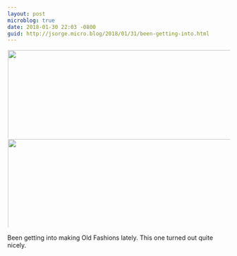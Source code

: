 ```yaml
---
layout: post
microblog: true
date: 2018-01-30 22:03 -0800
guid: http://jsorge.micro.blog/2018/01/31/been-getting-into.html
---
```




<a href="http://mb.jsorge.net/uploads/2018/5596c79554.jpg"><img src="http://mb.jsorge.net/uploads/2018/5596c79554.jpg" width="600" height="600" style="max-height: 200px; width: auto; padding: 1px;" /></a><a href="http://mb.jsorge.net/uploads/2018/202b2a1a9c.jpg"><img src="http://mb.jsorge.net/uploads/2018/202b2a1a9c.jpg" width="600" height="600" style="max-height: 200px; width: auto; padding: 1px;" /></a>

Been getting into making Old Fashions lately. This one turned out quite nicely.




